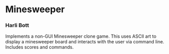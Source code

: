 # Minesweeper
### Harli Bott

Implements a non-GUI Minesweeper clone game.
This uses ASCII art to display a minesweeper board and interacts with the user via command line. 
Includes scores and commands. 
